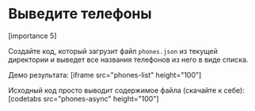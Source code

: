 # Выведите телефоны

[importance 5]

Создайте код, который загрузит файл `phones.json` из текущей директории и выведет все названия телефонов из него в виде списка.

Демо результата:
[iframe src="phones-list" height="100"]

Исходный код просто выводит содержимое файла (скачайте к себе):
[codetabs src="phones-async" height="100"]

